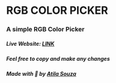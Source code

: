 # RGB COLOR PICKER
### A simple RGB Color Picker

##### Live Website: <a href="atilapms.github.io/rgbcolorpicker">LINK<a>

##### Feel free to copy and make any changes

##### Made with 💜 by <a href="https://www.linkedin.com/in/atilapms/">Atila Souza<a>